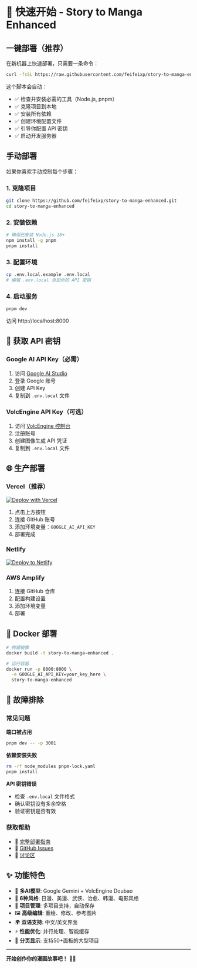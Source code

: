 # 🚀 快速开始 - Story to Manga Enhanced

## 一键部署（推荐）

在新机器上快速部署，只需要一条命令：

```bash
curl -fsSL https://raw.githubusercontent.com/feifeixp/story-to-manga-enhanced/main/quick-deploy.sh | bash
```

这个脚本会自动：
- ✅ 检查并安装必需的工具（Node.js, pnpm）
- ✅ 克隆项目到本地
- ✅ 安装所有依赖
- ✅ 创建环境配置文件
- ✅ 引导你配置 API 密钥
- ✅ 启动开发服务器

## 手动部署

如果你喜欢手动控制每个步骤：

### 1. 克隆项目
```bash
git clone https://github.com/feifeixp/story-to-manga-enhanced.git
cd story-to-manga-enhanced
```

### 2. 安装依赖
```bash
# 确保已安装 Node.js 18+
npm install -g pnpm
pnpm install
```

### 3. 配置环境
```bash
cp .env.local.example .env.local
# 编辑 .env.local 添加你的 API 密钥
```

### 4. 启动服务
```bash
pnpm dev
```

访问 http://localhost:8000

## 🔑 获取 API 密钥

### Google AI API Key（必需）
1. 访问 [Google AI Studio](https://aistudio.google.com/app/apikey)
2. 登录 Google 账号
3. 创建 API Key
4. 复制到 `.env.local` 文件

### VolcEngine API Key（可选）
1. 访问 [VolcEngine 控制台](https://console.volcengine.com/)
2. 注册账号
3. 创建图像生成 API 凭证
4. 复制到 `.env.local` 文件

## 🌐 生产部署

### Vercel（推荐）
[![Deploy with Vercel](https://vercel.com/button)](https://vercel.com/new/clone?repository-url=https://github.com/feifeixp/story-to-manga-enhanced)

1. 点击上方按钮
2. 连接 GitHub 账号
3. 添加环境变量：`GOOGLE_AI_API_KEY`
4. 部署完成

### Netlify
[![Deploy to Netlify](https://www.netlify.com/img/deploy/button.svg)](https://app.netlify.com/start/deploy?repository=https://github.com/feifeixp/story-to-manga-enhanced)

### AWS Amplify
1. 连接 GitHub 仓库
2. 配置构建设置
3. 添加环境变量
4. 部署

## 📱 Docker 部署

```bash
# 构建镜像
docker build -t story-to-manga-enhanced .

# 运行容器
docker run -p 8000:8000 \
  -e GOOGLE_AI_API_KEY=your_key_here \
  story-to-manga-enhanced
```

## 🔧 故障排除

### 常见问题

**端口被占用**
```bash
pnpm dev -- -p 3001
```

**依赖安装失败**
```bash
rm -rf node_modules pnpm-lock.yaml
pnpm install
```

**API 密钥错误**
- 检查 `.env.local` 文件格式
- 确认密钥没有多余空格
- 验证密钥是否有效

### 获取帮助

- 📖 [完整部署指南](./DEPLOYMENT.md)
- 🐛 [GitHub Issues](https://github.com/feifeixp/story-to-manga-enhanced/issues)
- 💬 [讨论区](https://github.com/feifeixp/story-to-manga-enhanced/discussions)

## ✨ 功能特色

- 🤖 **多AI模型**: Google Gemini + VolcEngine Doubao
- 🎨 **6种风格**: 日漫、美漫、武侠、治愈、韩漫、电影风格
- 📁 **项目管理**: 多项目支持，自动保存
- 🖼️ **高级编辑**: 重绘、修改、参考图片
- 🌍 **双语支持**: 中文/英文界面
- ⚡ **性能优化**: 并行处理、智能缓存
- 📄 **分页显示**: 支持50+面板的大型项目

---

**开始创作你的漫画故事吧！** 🎨✨

